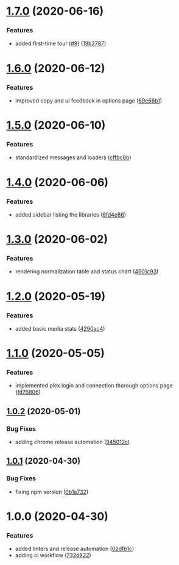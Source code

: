 # [1.7.0](https://github.com/nass600/tivan/compare/1.6.0...1.7.0) (2020-06-16)


### Features

* added first-time tour ([#9](https://github.com/nass600/tivan/issues/9)) ([19b2787](https://github.com/nass600/tivan/commit/19b2787077f8951fcc7db82feb09588a6a0441d9))

# [1.6.0](https://github.com/nass600/tivan/compare/1.5.0...1.6.0) (2020-06-12)

### Features

-   improved copy and ui feedback in options page ([69e66b1](https://github.com/nass600/tivan/commit/69e66b1bc03b825f89b54521af77afa538e92b6a))

# [1.5.0](https://github.com/nass600/tivan/compare/1.4.0...1.5.0) (2020-06-10)

### Features

-   standardized messages and loaders ([cffbc8b](https://github.com/nass600/tivan/commit/cffbc8b5631212ed4830b1c0f2dab94a552193f6))

# [1.4.0](https://github.com/nass600/tivan/compare/1.3.0...1.4.0) (2020-06-06)

### Features

-   added sidebar listing the libraries ([6fd4e86](https://github.com/nass600/tivan/commit/6fd4e86bc4ffdb447e3c8042e6971b398763f392))

# [1.3.0](https://github.com/nass600/tivan/compare/1.2.0...1.3.0) (2020-06-02)

### Features

-   rendering normalization table and status chart ([4501c93](https://github.com/nass600/tivan/commit/4501c935e295829387f0efb84153b1ab5cfb03fa))

# [1.2.0](https://github.com/nass600/tivan/compare/1.1.0...1.2.0) (2020-05-19)

### Features

-   added basic media stats ([4290ac4](https://github.com/nass600/tivan/commit/4290ac42225d0ee380e854283224a4d734792383))

# [1.1.0](https://github.com/nass600/tivan/compare/1.0.2...1.1.0) (2020-05-05)

### Features

-   implemented plex login and connection thorough options page ([fd76806](https://github.com/nass600/tivan/commit/fd768062e94e283d6662d2ee01af54730dc45d5d))

## [1.0.2](https://github.com/nass600/tivan/compare/1.0.1...1.0.2) (2020-05-01)

### Bug Fixes

-   adding chrome release automation ([945012c](https://github.com/nass600/tivan/commit/945012c938af7cd302e13ed682842d77d6b0aa40))

## [1.0.1](https://github.com/nass600/tivan/compare/1.0.0...1.0.1) (2020-04-30)

### Bug Fixes

-   fixing npm version ([0b1a732](https://github.com/nass600/tivan/commit/0b1a7327411312154644cc9e40ad151732269c6e))

# 1.0.0 (2020-04-30)

### Features

-   added linters and release automation ([02dfb1c](https://github.com/nass600/tivan/commit/02dfb1c9b9fd13accff7e50b9138c99c150cd660))
-   adding ci workflow ([732d822](https://github.com/nass600/tivan/commit/732d822655149a101348f90410d83e19e6889a5f))
